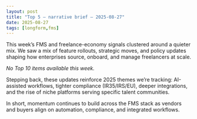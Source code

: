 ```yaml
---
layout: post
title: "Top 5 — narrative brief — 2025-08-27"
date: 2025-08-27
tags: [longform,fms]
---
```

This week’s FMS and freelance-economy signals clustered around a quieter mix. We saw a mix of feature rollouts, strategic moves, and policy updates shaping how enterprises source, onboard, and manage freelancers at scale.

_No Top 10 items available this week._

Stepping back, these updates reinforce 2025 themes we’re tracking: AI-assisted workflows, tighter compliance (IR35/IRS/EU), deeper integrations, and the rise of niche platforms serving specific talent communities.

In short, momentum continues to build across the FMS stack as vendors and buyers align on automation, compliance, and integrated workflows.
